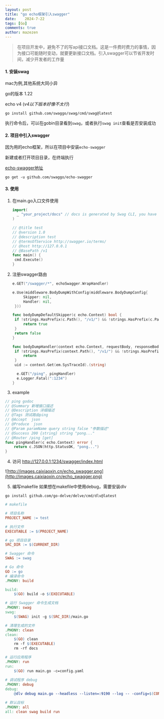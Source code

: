 ```yaml
---
layout: post
title: "go echo框架引入swagger"
date:    2024-7-22
tags: [Go]
comments: true
author: mazezen
---
```


> 在项目开发中，避免不了的写api接口文档。这是一件费时费力的事情，因为接口可能随时变动，就要更新接口文档。引入swagger可以节省开发时间，减少开发者的工作量

#### 1. 安装swag 

mac为例,其他系统大同小异

go的版本 1.22

echo v4 (*v4以下版本好像不太行*)

```shell
go install github.com/swaggo/swag/cmd/swag@latest
```

执行命令后，可以在gobin目录看到`swag`，或者执行`swag init`查看是否安装成功



#### 2. 项目中引入swagger

因为用的echo框架，所以在项目中安装`echo-swagger`

新建或者打开项目目录，在终端执行

<a href="https://github.com/swaggo/echo-swagger" target="_blank" rel="noopener">echo-swagger地址</a>

```shell
go get -u github.com/swaggo/echo-swagger
```



#### 3. 使用

1. 在main.go入口文件使用

   ``````go
   import(
     _ "your_project/docs" // docs is generated by Swag CLI, you have to import it.
   )
   
   // @title test
   // @version 1.0
   // @description test
   // @termsOfService http://swagger.io/terms/
   // @host http://127.0.0.1
   // @BasePath /v1
   func main() {
   	cmd.Execute()
   }
   ``````

   

2. 注册swagger路由

   ```go
   e.GET("/swagger/*", echoSwagger.WrapHandler)
   
   e.Use(middleware.BodyDumpWithConfig(middleware.BodyDumpConfig{
   		Skipper: nil,
   		Handler: nil,
   	}))
   
   func bodyDumpDefaultSkipper(c echo.Context) bool {
   	if !strings.HasPrefix(c.Path(), "/v1/") && !strings.HasPrefix(c.Path(), "/swagger") {
   		return true
   	}
   	return false
   }
   
   func bodyDumpHandler(context echo.Context, requestBody, responseBody []byte) {
   	if !strings.HasPrefix(context.Path(), "/v1/") && !strings.HasPrefix(context.Path(), "/swagger") {
   		return
   	}
   	uid := context.Get(em.SysTraceId).(string)
   
     e.GET("/ping", pingHandler)
     e.Logger.Fatal(":1234")
   }
   
   ```

3. example

```go
// ping godoc
// @Summary 新增接口描述
// @Description 详细描述
// @Tags 测试路由ping
// @Accept  json
// @Produce  json
// @Param paramName query string false "参数描述"
// @Success 200 {string} string "pong..."
// @Router /ping [get]
func pingHandler(c echo.Context) error {
	return c.JSON(http.StatusOK, "pong...")
}
```

4. 访问 http://127.0.0.1:1234/swagger/index.html

![http://images.caixiaoxin.cn/echo_swagger.png](http://images.caixiaoxin.cn/echo_swagger.png)

5. 编写makefile
如果想在makefile中使用debug，需要安装dlv
```shell
go install github.com/go-delve/delve/cmd/dlv@latest
```

```makefile
# makefile

# 项目名称
PROJECT_NAME := test

# 执行文件
EXECUTABLE := $(PROJECT_NAME)

# go 项目目录
SRC_DIR := $(CURRENT_DIR)

# Swagger 命令
SWAG := swag

# Go 命令
GO := go
# 编译命令
.PHONY: build

build:
	$(GO) build -o $(EXECUTABLE)

# 运行 Swagger 命令生成文档
.PHONY: swag
swag:
	$(SWAG) init -g $(SRC_DIR)/main.go

# 清理生成的文件
.PHONY: clean
clean:
	$(GO) clean
	rm -f $(EXECUTABLE)
	rm -rf docs

# 运行应用程序
.PHONY: run
run:
	$(GO) run main.go -c=config.yaml
	
# 调试程序 debug
.PHONY: debug
debug:
	@dlv debug main.go --headless --listen=:9190 --log -- -config=$(CONFIG_FILE)

# 默认目标
.PHONY: all
all: clean swag build run
```

